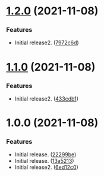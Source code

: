 # [1.2.0](https://github.com/aaronmussig/template-python/compare/v1.1.0...v1.2.0) (2021-11-08)


### Features

* Initial release2. ([7972c6d](https://github.com/aaronmussig/template-python/commit/7972c6d5786270dc196460ac0bc26e84b63be771))

# [1.1.0](https://github.com/aaronmussig/template-python/compare/v1.0.0...v1.1.0) (2021-11-08)


### Features

* Initial release2. ([433cdb1](https://github.com/aaronmussig/template-python/commit/433cdb117024a47fe68a54d0c432b9d5d9419605))

# 1.0.0 (2021-11-08)


### Features

* Initial release. ([22299be](https://github.com/aaronmussig/template-python/commit/22299bea3f4ba26d585af9fdd3faf06bee723afa))
* Initial release. ([13a5213](https://github.com/aaronmussig/template-python/commit/13a5213207a15ca8386c2f559311eb08c6258a15))
* Initial release2. ([6ed12c0](https://github.com/aaronmussig/template-python/commit/6ed12c06850bf191ae7bec0afa2fb0aba64b1f11))

